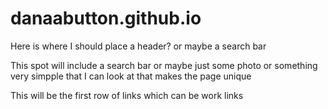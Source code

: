 # danaabutton.github.io

<!DOCTYPE html>
<html>
<head>
  <title>Dana's Homepage</title>
</head>

<body>
  <div id="header">
  <head>Here is where I should place a header? or maybe a search bar</head>
  <p>This spot will include a search bar or maybe just some photo or something very simpple that I can look at that makes the page unique</p>
  </div>
  <p></p>
  <div id="worklinks">
    <head>This will be the first row of links which can be work links</head>
  </div>
</body>
</html>
